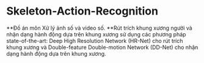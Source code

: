 # Skeleton-Action-Recognition
**Đồ án môn Xử lý ảnh số và video số.
**Rút trích khung xương người và nhận dạng hành động dựa trên khung xương sử dụng các phương pháp state-of-the-art: Deep High Resolution Network (HR-Net) cho rút trích khung xương và Double-feature Double-motion Network (DD-Net) cho nhận dạng hành động dựa trên khung xương.
